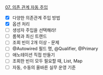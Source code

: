 [07. 의존 관계 자동 주입](https://rounded-eucalyptus-058.notion.site/07-f8b27976467241e1b55f878e3d0647cf)

- [x] 다양한 의존관계 주입 방법
- [x] 옵션 처리
- [ ] 생성자 주입을 선택해라!
- [ ] 롬복과 최신 트랜드
- [ ] 조회 빈이 2개 이상 - 문제
- [ ] @Autowired 필드 명, @Qualifier, @Primary
- [ ] 애노테이션 직접 만들기
- [ ] 조회한 빈이 모두 필요할 때, List, Map
- [ ] 자동, 수동의 올바른 실무 운영 기준
